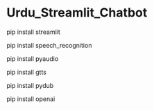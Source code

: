 # Urdu_Streamlit_Chatbot


pip install streamlit

pip install speech_recognition

pip install pyaudio

pip install gtts

pip install pydub

pip install  openai

